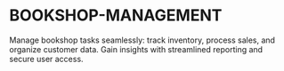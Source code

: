 # BOOKSHOP-MANAGEMENT
Manage bookshop tasks seamlessly: track inventory, process sales, and organize customer data. Gain insights with streamlined reporting and secure user access.
